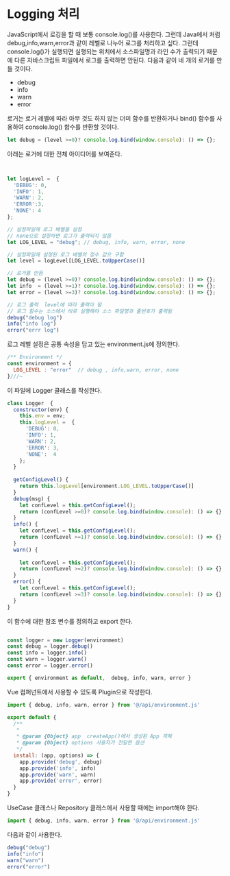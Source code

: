 # Logging 처리

JavaScript에서 로깅을 할 때 보통 console.log()를 사용한다. 그런데 Java에서 처럼 debug,info,warn,error과 같이 레벨로 나누어 로그를 처리하고 싶다. 그런데 console.log()가 실행되면 실행되는 위치에서 소스파일명과 라인 수가 출력되기 때문에 다른 자바스크립트 파일에서 로그를 출력하면 안된다. 다음과 같이 네 개의 로거를 만들 것이다.

* debug
* info
* warn
* error

로거는 로거 레벨에 따라 아무 것도 하지 않는 더미 함수를 반환하거나 bind() 함수를 사용하여 console.log() 함수를 반환할 것이다.

```javascript
let debug = (level >=0)? console.log.bind(window.console): () => {};
```

아래는 로거에 대한 전체 아이디어를 보여준다.

```javascript


let logLevel =  {
  'DEBUG': 0,
  'INFO': 1, 
  'WARN': 2,
  'ERROR':3,
  'NONE': 4
};

// 설정파일에 로그 베벨을 설정
// none으로 설정하면 로그가 출력되지 않음 
let LOG_LEVEL = "debug"; // debug, info, warn, error, none 

// 설정파일에 설정된 로그 베벨의 정수 값으 구함 
let level = logLevel[LOG_LEVEL.toUpperCase()]

// 로거를 만듬
let debug = (level >=0)? console.log.bind(window.console): () => {};
let info  = (level >=1)? console.log.bind(window.console): () => {};
let error = (level >=3)? console.log.bind(window.console): () => {};

// 로그 출력  level에 따라 출력이 됨 
// 로그 함수는 소스에서 바로 실행해야 소스 파일명과 줄번호가 출력됨 
debug("debug log")
info("info log")
error("errr log")
```

로그 레벨 설정은 공통 속성을 담고 있는 environment.js에 정의한다.

```javascript
/** Environemnt */
const environment = {
  LOG_LEVEL : "error"  // debug , info,warn, error, none 
}///~
```

이 파일에 Logger 클래스를 작성한다.

```javascript
class Logger  {
  constructor(env) {
    this.env = env;
    this.logLevel =  {
      'DEBUG': 0,
      'INFO': 1, 
      'WARN': 2,
      'ERROR': 3,
      'NONE':  4
    };
  }
  
  getConfigLevel() {
    return this.logLevel[environment.LOG_LEVEL.toUpperCase()]
  }
  debug(msg) {
    let confLevel = this.getConfigLevel();
    return (confLevel >=0)? console.log.bind(window.console): () => {};
  }
  info() {
    let confLevel = this.getConfigLevel();
    return (confLevel >=1)? console.log.bind(window.console): () => {};
  }
  warn() {
    
    let confLevel = this.getConfigLevel();
    return (confLevel >=2)? console.log.bind(window.console): () => {};
  }
  error() {
    let confLevel = this.getConfigLevel();
    return (confLevel >=3)? console.log.bind(window.console): () => {};
  }
}
```

이 함수에 대한 참조 변수를 정의하고 export 한다.

```javascript

const logger = new Logger(environment)
const debug = logger.debug()
const info = logger.info()
const warn = logger.warn()
const error = logger.error()

export { environment as default,  debug, info, warn, error }
```

Vue 컴퍼넌트에서 사용할 수 있도록 Plugin으로 작성한다.

```javascript
import { debug, info, warn, error } from '@/api/environment.js'

export default {
  /**
   * 
   * @param {Object} app  createApp()에서 생성된 App 객체 
   * @param {Object} options 사용자가 전달한 옵션 
   */
  install: (app, options) => {
    app.provide('debug', debug)
    app.provide('info', info)
    app.provide('warn', warn)
    app.provide('error', error)
  }
}
```

UseCase 클래스나 Repository 클래스에서 사용할 때에는 import해야 한다.

```javascript
import { debug, info, warn, error } from '@/api/environment.js'
```

다음과 같이 사용한다.

```javascript
debug("debug")
info("info")
warn("warn")
error("error")
```
